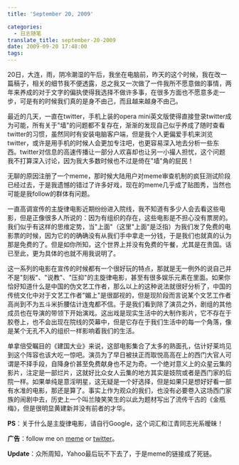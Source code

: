 ```yaml
---
title: 'September 20, 2009'

categories:
  - 日志随笔
translate_title: september-20-2009
date: 2009-09-20 17:48:00
tags:
---
```


20日，大连，雨，阴冷潮湿的午后，我坐在电脑前，昨天的这个时候，我在改一篇稿子，相关的细节我不便透露，总之我又一次做了一件我所不愿意做的事情，两年来养成的对于文字的偏执使得我选择不做许多事，在很多方面也不愿意多走一步，可是有的时候我们真的是身不由己，而且越来越身不由己。

最近的几天，一直在twitter，手机上装的opera mini英文版使得直接登录twitter成为可能，所有关于"墙"的问题都不复存在，渐渐的发现自己似乎养成了随时查看twitter的习惯，虽然同时有安装电脑客户端，但是我个人更偏爱手机来浏览twitter，或许是用手机的时候人会更加专注吧，也更容易深入地去分析一些东西。twitter对信息的高速传播让一部分人欢喜却也让另一小撮人担忧，这个问题我不打算深入讨论，因为我大多数时候也不过是倚在"墙"角的屁民！

无聊的原因注册了一个meme，那时候大陆用户对meme审查机制的疯狂测试阶段已经过去，于是我遗憾的错过了许多好戏，现在的meme几乎成了贴图秀，当然也可能是我follow的群体有问题。

一直高调宣传的主旋律电影近期纷纷进入院线，我不知道有多少人会去看这些电影，但是正像很多人所说的：因为有组织的存在，这些电影是不担心没有票房的。我们似乎有这样的思维定势，当"上面"（这里"上面"是泛指）为我们发了免费的电影票的时候，因为它的的确确没有从我们手中拿走一分钱，于是我们也就真的认为那是免费的了。但是如你所知，这个世界上并没有免费的午餐，尤其是在贵国。话已至此，更为具体的也就不用我说明了。

这一系列的电影在宣传的时候都有一个很好玩的特点，那就是无一例外的说自己并不是"刻板"、"说教"、"压抑"的主旋律电影，甚至有很多娱乐元素在里面。如果你恰好知道什么是中国的伪文艺工作者，那么以上的这种说法就很好分析了，中国的传统文化中对于文艺工作者"媚上"是很鄙视的，但是现阶段而言说某个文艺工作者高尚到不为五斗米折腰估计连鬼都不信。于是我们看到除了演员之外，剧组的其他成员也在导演的带领下开始演戏。这出戏是现实生活中的大制作影片，它不存在于胶卷上，也不会出现在院线的荧幕中，但是它存在于我们生活中的每一个角落，像是某个无孔不入的组织一样影响着我们的生活。

单拿倍受瞩目的《建国大业》来说，这部电影集合了太多的熟面孔，估计好莱坞见到这个阵容也该大吃一惊吧。演员为了早日被扶正而取悦高高在上的西门大官人可谓是不择手段，自降身价甚至免费献身也不足为奇。一个绝对意义上的众星云集的影片，注定是一部烂片，这就好比众女人云集的地方其实是妓院或者是西门家的后院一样。如果单纯是意淫明星，这无疑是一个好选择，但是如果只是想好好看一部有水准的电影，那还是算了。事实上作为观众的我们，也没有必要卷入这场西门家族的闹剧中去，历史上一个叫兰陵笑笑生的以此为题材写出了流传千古的《金瓶梅》，但是很明显黄建新并没有前者的才华。

**PS**：关于什么是主旋律电影，请自行Google，这个词汇和江青同志光系暧昧！

**广告**：follow me on [meme](https://meme.yahoo.com/wongzincer/) or [twitter](https://twitter.com/wongzincer)。

**Update**：众所周知，Yahoo最后玩不下去了，于是meme的链接成了死链。